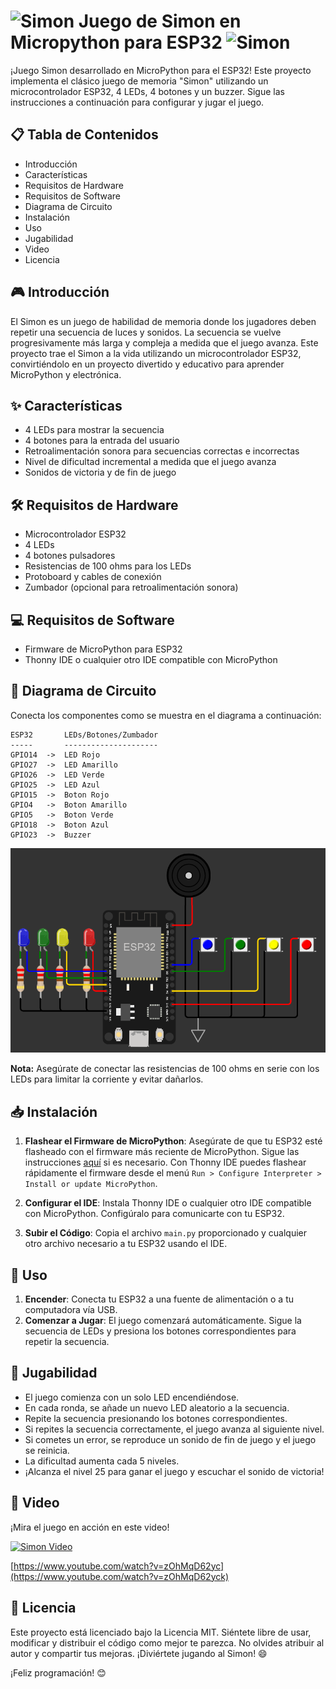 # ![Simon](https://cdn-icons-png.freepik.com/32/489/489700.png) Juego de Simon en Micropython para ESP32 ![Simon](https://cdn-icons-png.freepik.com/32/489/489700.png)

¡Juego Simon desarrollado en MicroPython para el ESP32! Este proyecto implementa el clásico juego de memoria "Simon" utilizando un microcontrolador ESP32, 4 LEDs, 4 botones y un buzzer. Sigue las instrucciones a continuación para configurar y jugar el juego.

## 📋 Tabla de Contenidos
- Introducción
- Características
- Requisitos de Hardware
- Requisitos de Software
- Diagrama de Circuito
- Instalación
- Uso
- Jugabilidad
- Video
- Licencia

## 🎮 Introducción
El Simon es un juego de habilidad de memoria donde los jugadores deben repetir una secuencia de luces y sonidos. La secuencia se vuelve progresivamente más larga y compleja a medida que el juego avanza. Este proyecto trae el Simon a la vida utilizando un microcontrolador ESP32, convirtiéndolo en un proyecto divertido y educativo para aprender MicroPython y electrónica.

## ✨ Características
- 4 LEDs para mostrar la secuencia
- 4 botones para la entrada del usuario
- Retroalimentación sonora para secuencias correctas e incorrectas
- Nivel de dificultad incremental a medida que el juego avanza
- Sonidos de victoria y de fin de juego

## 🛠️ Requisitos de Hardware
- Microcontrolador ESP32
- 4 LEDs
- 4 botones pulsadores
- Resistencias de 100 ohms para los LEDs
- Protoboard y cables de conexión
- Zumbador (opcional para retroalimentación sonora)

## 💻 Requisitos de Software
- Firmware de MicroPython para ESP32
- Thonny IDE o cualquier otro IDE compatible con MicroPython

## 🔌 Diagrama de Circuito
Conecta los componentes como se muestra en el diagrama a continuación:

```
ESP32       LEDs/Botones/Zumbador
-----       ---------------------
GPIO14  ->  LED Rojo
GPIO27  ->  LED Amarillo
GPIO26  ->  LED Verde
GPIO25  ->  LED Azul
GPIO15  ->  Boton Rojo
GPIO4   ->  Boton Amarillo
GPIO5   ->  Boton Verde
GPIO18  ->  Boton Azul
GPIO23  ->  Buzzer
```

![Diagrama](./conexiones.png)

**Nota:** Asegúrate de conectar las resistencias de 100 ohms en serie con los LEDs para limitar la corriente y evitar dañarlos.

## 📥 Instalación
1. **Flashear el Firmware de MicroPython**: Asegúrate de que tu ESP32 esté flasheado con el firmware más reciente de MicroPython. Sigue las instrucciones [aquí](https://docs.micropython.org/en/latest/esp32/tutorial/intro.html) si es necesario.
Con Thonny IDE puedes flashear rápidamente el firmware desde el menú `Run > Configure Interpreter > Install or update MicroPython`.

2. **Configurar el IDE**: Instala Thonny IDE o cualquier otro IDE compatible con MicroPython. Configúralo para comunicarte con tu ESP32.

3. **Subir el Código**: Copia el archivo `main.py` proporcionado y cualquier otro archivo necesario a tu ESP32 usando el IDE.

## 🚀 Uso
1. **Encender**: Conecta tu ESP32 a una fuente de alimentación o a tu computadora vía USB.
2. **Comenzar a Jugar**: El juego comenzará automáticamente. Sigue la secuencia de LEDs y presiona los botones correspondientes para repetir la secuencia.

## 🎲 Jugabilidad
- El juego comienza con un solo LED encendiéndose.
- En cada ronda, se añade un nuevo LED aleatorio a la secuencia.
- Repite la secuencia presionando los botones correspondientes.
- Si repites la secuencia correctamente, el juego avanza al siguiente nivel.
- Si cometes un error, se reproduce un sonido de fin de juego y el juego se reinicia.
- La dificultad aumenta cada 5 niveles.
- ¡Alcanza el nivel 25 para ganar el juego y escuchar el sonido de victoria!

## 🎥 Video
¡Mira el juego en acción en este video!

[![Simon Video](https://img.youtube.com/vi/zOhMqD62yck/0.jpg)](https://www.youtube.com/watch?v=zOhMqD62yck)

[https://www.youtube.com/watch?v=zOhMqD62yc](https://www.youtube.com/watch?v=zOhMqD62yck)

## 📜 Licencia
Este proyecto está licenciado bajo la Licencia MIT. Siéntete libre de usar, modificar y distribuir el código como mejor te parezca. No olvides atribuir al autor y compartir tus mejoras. ¡Diviértete jugando al Simon! 😄

¡Feliz programación! 😊
